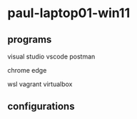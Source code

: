 # paul-laptop01-win11

## programs

visual studio
vscode
postman

chrome
edge

wsl
vagrant
virtualbox

## configurations

